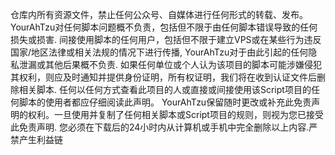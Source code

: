 仓库内所有资源文件，禁止任何公众号、自媒体进行任何形式的转载、发布。
YourAhTzu对任何脚本问题概不负责，包括但不限于由任何脚本错误导致的任何损失或损害.
间接使用脚本的任何用户，包括但不限于建立VPS或在某些行为违反国家/地区法律或相关法规的情况下进行传播, YourAhTzu对于由此引起的任何隐私泄漏或其他后果概不负责.
如果任何单位或个人认为该项目的脚本可能涉嫌侵犯其权利，则应及时通知并提供身份证明，所有权证明，我们将在收到认证文件后删除相关脚本.
任何以任何方式查看此项目的人或直接或间接使用该Script项目的任何脚本的使用者都应仔细阅读此声明。 YourAhTzu保留随时更改或补充此免责声明的权利。一旦使用并复制了任何相关脚本或Script项目的规则，则视为您已接受此免责声明.
您必须在下载后的24小时内从计算机或手机中完全删除以上内容.严禁产生利益链
